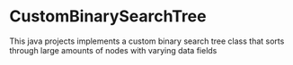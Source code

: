 # CustomBinarySearchTree
This java projects implements a custom binary search tree class that sorts through large amounts of nodes with varying data fields 
